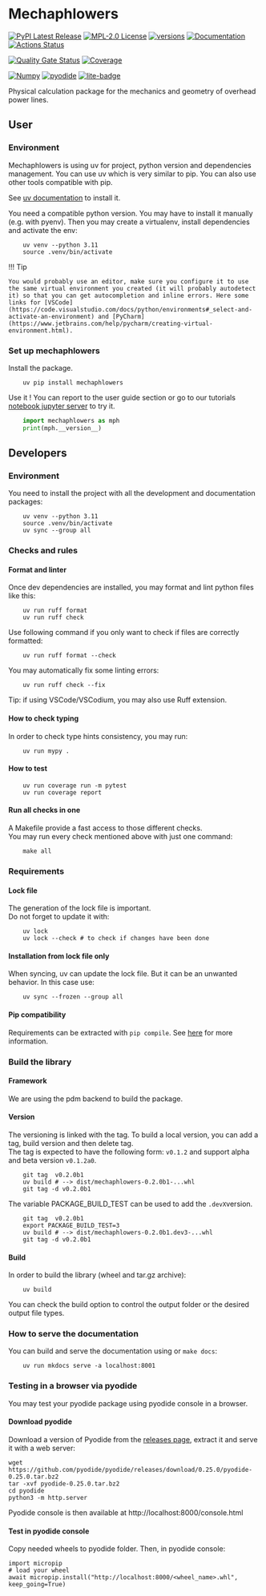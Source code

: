 # Mechaphlowers

[![PyPI Latest Release](https://img.shields.io/pypi/v/mechaphlowers.svg)](https://pypi.org/project/mechaphlowers/)
[![MPL-2.0 License](https://img.shields.io/badge/license-MPL_2.0-blue.svg)](https://www.mozilla.org/en-US/MPL/2.0/)
[![versions](https://img.shields.io/badge/python-3.11%7C3.12-blue)](https://github.com/phlowers/mechaphlowers)
[![Documentation](https://readthedocs.org/projects/mechaphlowers/badge/?version=latest)](https://phlowers.readthedocs.io/projects/mechaphlowers/en/latest)
[![Actions Status](https://github.com/phlowers/mechaphlowers/actions/workflows/dev-ci.yml/badge.svg)](https://github.com/phlowers/mechaphlowers/actions)

[![Quality Gate Status](https://sonarcloud.io/api/project_badges/measure?project=phlowers_mechaphlowers&metric=alert_status)](https://sonarcloud.io/dashboard?id=phlowers_mechaphlowers) [![Coverage](https://sonarcloud.io/api/project_badges/measure?project=phlowers_mechaphlowers&metric=coverage)](https://sonarcloud.io/dashboard?id=phlowers_mechaphlowers)

[![Numpy](https://img.shields.io/badge/numpy-v2-blue)](https://numpy.org/)
[![pyodide](https://img.shields.io/badge/works_on-pyodide-%237303fc)](https://pyodide.org/en/stable/index.html)
[![lite-badge](https://jupyterlite.rtfd.io/en/latest/_static/badge.svg)](https://phlowers.github.io/phlowers-notebooks/lab/index.html)

Physical calculation package for the mechanics and geometry of overhead power lines.

## User

### Environment

Mechaphlowers is using uv for project, python version and dependencies management. You can use uv which is very similar to pip. You can also use other tools compatible with pip.

See [uv documentation](https://docs.astral.sh/uv/getting-started/installation/) to install it.


You need a compatible python version. You may have to install it manually (e.g. with pyenv).
Then you may create a virtualenv, install dependencies and activate the env:

```console
    uv venv --python 3.11
    source .venv/bin/activate
```

!!! Tip

    You would probably use an editor, make sure you configure it to use the same virtual environment you created (it will probably autodetect it) so that you can get autocompletion and inline errors. Here some links for [VSCode](https://code.visualstudio.com/docs/python/environments#_select-and-activate-an-environment) and [PyCharm](https://www.jetbrains.com/help/pycharm/creating-virtual-environment.html).  

### Set up mechaphlowers

Install the package.
```console
    uv pip install mechaphlowers
```

Use it ! You can report to the user guide section or go to our tutorials [notebook jupyter server](https://phlowers.github.io/phlowers-notebooks/lab/index.html) to try it.

```python
    import mechaphlowers as mph
    print(mph.__version__)
```

## Developers

### Environment

You need to install the project with all the development and documentation packages:

```console
    uv venv --python 3.11
    source .venv/bin/activate
    uv sync --group all
```

### Checks and rules

#### Format and linter

Once dev dependencies are installed, you may format and lint python files like this:

```console
    uv run ruff format
    uv run ruff check
```

Use following command if you only want to check if files are correctly formatted:

```console
    uv run ruff format --check
```

You may automatically fix some linting errors:

```console
    uv run ruff check --fix
```

Tip: if using VSCode/VSCodium, you may also use Ruff extension.

#### How to check typing

In order to check type hints consistency, you may run:

```console
    uv run mypy .
```

#### How to test

```console
    uv run coverage run -m pytest
    uv run coverage report
```

#### Run all checks in one

A Makefile provide a fast access to those different checks.  
You may run every check mentioned above with just one command:

```console
    make all
```

### Requirements

#### Lock file

The generation of the lock file is important.  
Do not forget to update it with:

```console
    uv lock
    uv lock --check # to check if changes have been done
```

#### Installation from lock file only

When syncing, uv can update the lock file. But it can be an unwanted behavior. In this case use:
```console
    uv sync --frozen --group all
```

#### Pip compatibility

Requirements can be extracted with `pip compile`. See [here](https://docs.astral.sh/uv/pip/compile/#locking-requirements) for more information.


### Build the library

#### Framework

We are using the pdm backend to build the package.

#### Version

The versioning is linked with the tag. To build a local version, you can add a tag, build version and then delete tag.  
The tag is expected to have the following form: `v0.1.2` and support alpha and beta version `v0.1.2a0`.  

```console
    git tag  v0.2.0b1
    uv build # --> dist/mechaphlowers-0.2.0b1-...whl
    git tag -d v0.2.0b1
```

The variable PACKAGE_BUILD_TEST can be used to add the `.devX`version.

```console
    git tag  v0.2.0b1
    export PACKAGE_BUILD_TEST=3
    uv build # --> dist/mechaphlowers-0.2.0b1.dev3-...whl
    git tag -d v0.2.0b1
```


#### Build

In order to build the library (wheel and tar.gz archive):

```console
    uv build
```

You can check the build option to control the output folder or the desired output file types.  


### How to serve the documentation

You can build and serve the documentation using or `make docs`:

```console
    uv run mkdocs serve -a localhost:8001
```

### Testing in a browser via pyodide

You may test your pyodide package using pyodide console in a browser.

#### Download pyodide

Download a version of Pyodide from the [releases page](https://github.com/pyodide/pyodide/releases/), extract it and serve it with a web server:

    wget https://github.com/pyodide/pyodide/releases/download/0.25.0/pyodide-0.25.0.tar.bz2
    tar -xvf pyodide-0.25.0.tar.bz2
    cd pyodide
    python3 -m http.server

Pyodide console is then available at http://localhost:8000/console.html

#### Test in pyodide console

Copy needed wheels to pyodide folder.
Then, in pyodide console:

    import micropip
    # load your wheel
    await micropip.install("http://localhost:8000/<wheel_name>.whl", keep_going=True)

